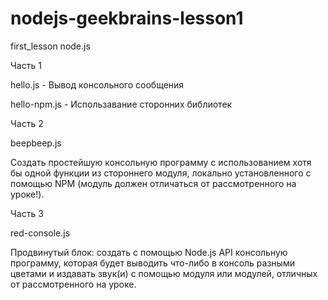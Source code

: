 # nodejs-geekbrains-lesson1
first_lesson node.js

Часть 1

hello.js - Вывод консольного сообщения

hello-npm.js - Использавание сторонних библиотек

Часть 2

beepbeep.js

Создать простейшую консольную программу с использованием хотя бы одной функции из стороннего модуля, локально установленного с помощью NPM (модуль должен отличаться от рассмотренного на уроке!).

Часть 3

red-console.js

Продвинутый блок: создать с помощью Node.js API консольную программу, которая будет выводить что-либо в консоль разными цветами и издавать звук(и) с помощью модуля или модулей, отличных от рассмотренного на уроке.
